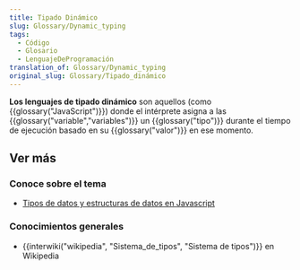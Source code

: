 ```yaml
---
title: Tipado Dinámico
slug: Glossary/Dynamic_typing
tags:
  - Código
  - Glosario
  - LenguajeDeProgramación
translation_of: Glossary/Dynamic_typing
original_slug: Glossary/Tipado_dinámico
---
```


**Los lenguajes de tipado dinámico** son aquellos (como {{glossary("JavaScript")}}) donde el intérprete asigna a las {{glossary("variable","variables")}} un {{glossary("tipo")}} durante el tiempo de ejecución basado en su {{glossary("valor")}} en ese momento.

## Ver más

### Conoce sobre el tema

- [Tipos de datos y estructuras de datos en Javascript](/es/docs/Web/JavaScript/Data_structures)

### Conocimientos generales

- {{interwiki("wikipedia", "Sistema_de_tipos", "Sistema de tipos")}} en Wikipedia
